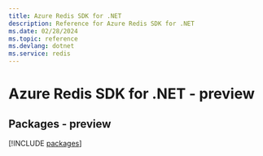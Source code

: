 ```yaml
---
title: Azure Redis SDK for .NET
description: Reference for Azure Redis SDK for .NET
ms.date: 02/28/2024
ms.topic: reference
ms.devlang: dotnet
ms.service: redis
---
```

# Azure Redis SDK for .NET - preview
## Packages - preview
[!INCLUDE [packages](redis-index.md)]